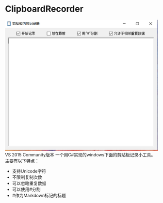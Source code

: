 # ClipboardRecorder
![截图](pic.png)
VS 2015 Community版本
一个用C#实现的windows下面的剪贴板记录小工具。主要有以下特点：
* 支持Unicode字符
* 不限制复制次数
* 可以忽略重复数据
* 可以使用#分割
* #作为Markdown标记的标题